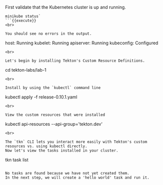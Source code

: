 First validate that the Kubernetes cluster is up and running.

```
minikube status`
```{{execute}}
<br>

You should see no errors in the output.
```
host: Running
kubelet: Running
apiserver: Running
kubeconfig: Configured
```
<br>

Let's begin by installing Tekton's Custom Resource Definitions. 

```
cd tekton-labs/lab-1
```{{execute}}
<br>

Install by using the `kubectl` command line
```
kubectl apply -f release-0.10.1.yaml
```{{execute}}
<br>

View the custom resources that were installed
```
kubectl api-resources --api-group='tekton.dev'
```{{execute}}
<br>

The `tkn` CLI lets you interact more easily with Tekton's custom resources vs. using kubectl directly.
Now let's view the tasks installed in your cluster.
```
tkn task list
```{{execute}}

No tasks are found because we have not yet created them. 
In the next step, we will create a 'hello world' task and run it.

